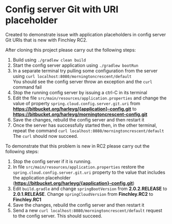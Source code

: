 # Config server Git with URI placeholder
Created to demonstrate issue with application placeholders in config server Git URIs that is new with Finchley RC2.  
  
After cloning this project please carry out the following steps:  
1. Build using `./gradlew clean build`
2. Start the config server application using `./gradlew bootRun`
3. In a separate terminal try pulling some configuration from the server using `curl localhost:8080/morningtoncrescent/default`  
  You should see the config server throw an exception and the `curl` command fail  
4. Stop the running config server by issuing a ctrl-C in its terminal
5. Edit the file `src/main/resources/application.properties` and change the value of property `spring.cloud.config.server.git.uri` from **https://bitbucket.org/harleyg/{application}-config.git** to **https://bitbucket.org/harleyg/morningtoncrescent-config.git**
6. Save the changes, rebuild the config server and then restart it
7. Once the server has successfully started then, in the other terminal, repeat the command `curl localhost:8080/morningtoncrescent/default`
  The `curl` should now succeed.  
  
    
To demonstrate that this problem is new in RC2 please carry out the following steps:
1. Stop the config server if it is running. 
2. In file `src/main/resources/application.properties` restore the `spring.cloud.config.server.git.uri` property to the value that includes
the application placeholder (**https://bitbucket.org/harleyg/{application}-config.git**)
3. Edit `build.gradle` and change `springBootVersion` from **2.0.2.RELEASE** to **2.0.1.RELEASE**. Change `springCloudVersion` from 
**Finchley.RC2** to **Finchley.RC1**
4. Save the changes, rebuild the config server and then restart it
5. Send a new `curl localhost:8080/morningtoncrescent/default` request to the config server. This should succeed.


  
